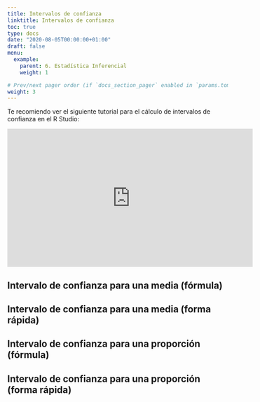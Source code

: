 ```yaml
---
title: Intervalos de confianza
linktitle: Intervalos de confianza
toc: true
type: docs
date: "2020-08-05T00:00:00+01:00"
draft: false
menu:
  example:
    parent: 6. Estadística Inferencial
    weight: 1

# Prev/next pager order (if `docs_section_pager` enabled in `params.toml`)
weight: 3
---
```


Te recomiendo ver el siguiente tutorial para el cálculo de intervalos de confianza en el R Studio:

<iframe width="560" height="315" src="https://www.youtube.com/embed/WZimlAIzza0" frameborder="0" allow="accelerometer; autoplay; encrypted-media; gyroscope; picture-in-picture" allowfullscreen></iframe>

## Intervalo de confianza para una media (fórmula)


## Intervalo de confianza para una media (forma rápida)



## Intervalo de confianza para una proporción (fórmula)


## Intervalo de confianza para una proporción (forma rápida)